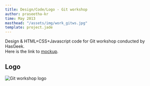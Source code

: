 ```yaml
---
title: Design/Code/Logo - Git workshop
author: praseetha-kr
time: May 2013
masthead: "/assets/img/work_gitws.jpg"
template: project.jade
---
```



<p>Design &amp; HTML+CSS+Javascript code for Git workshop conducted by HasGeek.<br>
Here is the link to <a href="http://imagineer.in/test/gitworkshop/">mockup</a>.</p>

<h2>Logo</h2>
<img class="full-width" src="/assets/img/work_gitwslogo.jpg" alt="Git workshop logo">